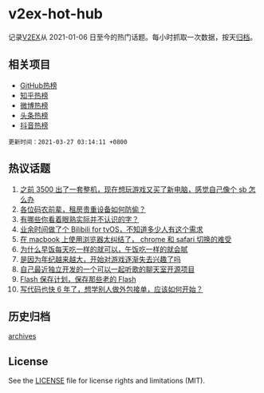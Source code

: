 # v2ex-hot-hub

 记录[V2EX](https://www.v2ex.com/)从 2021-01-06 日至今的热门话题。每小时抓取一次数据，按天[归档](archives)。
 
 ## 相关项目

- [GitHub热榜](https://github.com/lonnyzhang423/github-hot-hub)
- [知乎热榜](https://github.com/lonnyzhang423/zhihu-hot-hub)
- [微博热榜](https://github.com/lonnyzhang423/weibo-hot-hub)
- [头条热榜](https://github.com/lonnyzhang423/toutiao-hot-hub)
- [抖音热榜](https://github.com/lonnyzhang423/douyin-hot-hub)


 `更新时间：2021-03-27 03:14:11 +0800`

## 热议话题

1. [之前 3500 出了一套整机，现在想玩游戏又买了新电脑，感觉自己像个 sb 怎么办](https://www.v2ex.com/t/765249)
1. [各位码农前辈，租房贵重设备如何防偷？](https://www.v2ex.com/t/765254)
1. [有哪些你看着眼熟实际并不认识的字？](https://www.v2ex.com/t/765262)
1. [业余时间做了个 Bilibili for tvOS，不知道多少人有这个需求](https://www.v2ex.com/t/765455)
1. [在 macbook 上使用浏览器太纠结了， chrome 和 safari 切换的难受](https://www.v2ex.com/t/765288)
1. [为什么早饭每天吃一样的就可以，午饭吃一样的就会腻](https://www.v2ex.com/t/765250)
1. [是因为年纪越来越大，开始对游戏逐渐失去兴趣了吗](https://www.v2ex.com/t/765480)
1. [自己最近独立开发的一个可以一起听歌的聊天室开源项目](https://www.v2ex.com/t/765354)
1. [Flash 保存计划，保存那些老的 Flash](https://www.v2ex.com/t/765236)
1. [写代码也快 6 年了，想学别人做外包接单，应该如何开始？](https://www.v2ex.com/t/765251)

## 历史归档

[archives](archives)

## License

See the [LICENSE](LICENSE) file for license rights and limitations (MIT).
